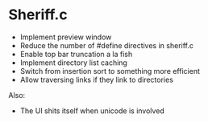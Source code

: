 # Sheriff.c
* Implement preview window
* Reduce the number of #define directives in sheriff.c
* Enable top bar truncation a la fish
* Implement directory list caching
* Switch from insertion sort to something more efficient
* Allow traversing links if they link to directories

Also:
* The UI shits itself when unicode is involved
